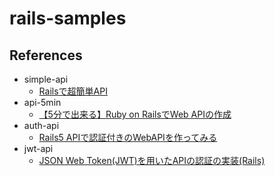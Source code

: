 # rails-samples

## References

- simple-api
  - [Railsで超簡単API](https://qiita.com/k-penguin-sato/items/adba7a1a1ecc3582a9c9)
- api-5min
  - [【5分で出来る】Ruby on RailsでWeb APIの作成](https://qiita.com/ruemura3/items/4e99a968b18b49829301)
- auth-api
  - [Rails5 APIで認証付きのWebAPIを作ってみる](https://qiita.com/ochiochi/items/966b884eb17045dfb929)
- jwt-api
  - [JSON Web Token(JWT)を用いたAPIの認証の実装(Rails)](https://qiita.com/sagahi/items/755782874695b8ceff20)